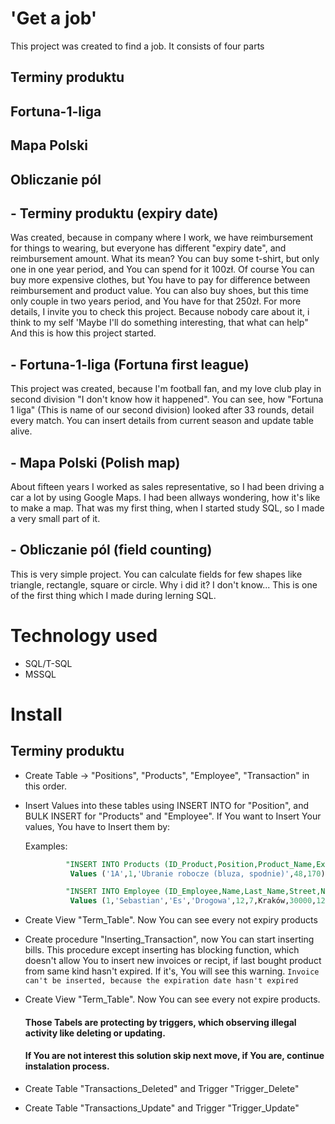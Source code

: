 # 'Get a job'
This project was created to find a job.
It consists of four parts

## Terminy produktu
## Fortuna-1-liga
## Mapa Polski
## Obliczanie pól

## - Terminy produktu (expiry date) 
Was created, because in company where I work, we have reimbursement for things to wearing,
but everyone has different "expiry date", and reimbursement amount.
What its mean? 
You can buy some t-shirt, but only one in one year period, and You can spend for it 100zł.
Of course You can buy more expensive clothes, but You have to pay for difference between reimbursement and product value.
You can also buy shoes, but this time only couple in two years period, and You have for that 250zł.
For more details, I invite you to check this project.
Because nobody care about it, i think to my self 'Maybe I'll do something interesting, that what can help"
And this is how this project started.

## - Fortuna-1-liga (Fortuna first league)
This project was created, because I'm football fan, and my love club play in second division "I don't know how it happened".
You can see, how "Fortuna 1 liga" (This is name of our second division) looked after 33 rounds, detail every match.
You can insert details from current season and update table alive.

## - Mapa Polski (Polish map)
About fifteen years I worked as sales representative, so I had been driving a car a lot by using Google Maps.
I had been allways wondering, how it's like to make a map.
That was my first thing, when I started study SQL, so I made a very small part of it.

## - Obliczanie pól (field counting)
This is very simple project.
You can calculate fields for few shapes like triangle,  rectangle, square or circle.
Why i did it? I don't know... This is one of the first thing which I made during lerning SQL.

#  Technology used
- SQL/T-SQL
- MSSQL

#  Install

##  Terminy produktu
- Create Table -> "Positions", "Products", "Employee", "Transaction" in this order.
- Insert Values into these tables using INSERT INTO for "Position", and BULK INSERT for "Products" and "Employee".
  If You want to Insert Your values, You have to Insert them by:

  Examples:

   ```sql
            "INSERT INTO Products (ID_Product,Position,Product_Name,Expiry_Date,Refund_Amount)
             Values ('1A',1,'Ubranie robocze (bluza, spodnie)',48,170)

            "INSERT INTO Employee (ID_Employee,Name,Last_Name,Street,Nr_Building,Nr_Apartment,City,Zip,PESEL,Phone,Sex,ID_Position)
             Values (1,'Sebastian','Es','Drogowa',12,7,Kraków,30000,12345678900,790000000,'M',1)


- Create View "Term_Table". Now You can see every not expiry products
- Create procedure "Inserting_Transaction", now You can start inserting bills.
  This procedure except inserting has blocking function, which doesn't allow You to insert new invoices or recipt,
  if last bought product from same kind hasn't expired. If it's, You will see this warning.
         `Invoice can't be inserted, because the expiration date hasn't expired`
   
- Create View "Term_Table". Now You can see every not expire products.

  #### Those Tabels are protecting by triggers, which observing illegal activity like deleting or updating.
  #### If You are not interest this solution skip next move, if You are, continue instalation process.
- Create Table "Transactions_Deleted" and Trigger "Trigger_Delete"
- Create Table "Transactions_Update" and Trigger "Trigger_Update"
